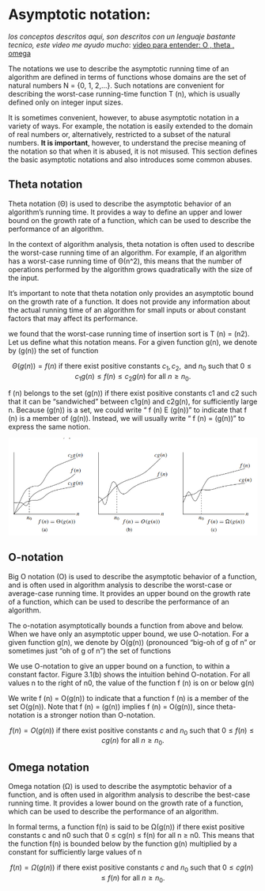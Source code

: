 # Asymptotic notation:

*los conceptos descritos aqui, son descritos con un lenguaje bastante tecnico, este video me ayudo mucho*:
[video para entender: O , theta , omega](https://www.youtube.com/watch?v=A03oI0znAoc)

The notations we use to describe the asymptotic running time of an algorithm
are defined in terms of functions whose domains are the set of natural numbers
N = {0, 1, 2,...}. Such notations are convenient for describing the worst-case
running-time function T (n), which is usually defined only on integer input sizes.


It is sometimes convenient, however, to abuse asymptotic notation in a variety of ways. For example, the notation is easily extended to the domain of real numbers
or, alternatively, restricted to a subset of the natural numbers. **It is important**, however, to understand the precise meaning of the notation so that when it is abused, it
is not misused. This section defines the basic asymptotic notations and also introduces some common abuses.

## Theta notation

Theta notation (Θ) is used to describe the asymptotic behavior of an algorithm’s running time. It provides a way to define an upper and lower bound on the growth rate of a function, which can be used to describe the performance of an algorithm.


In the context of algorithm analysis, theta notation is often used to describe the worst-case running time of an algorithm. For example, if an algorithm has a worst-case running time of Θ(n^2), this means that the number of operations performed by the algorithm grows quadratically with the size of the input.


It’s important to note that theta notation only provides an asymptotic bound on the growth rate of a function. It does not provide any information about the actual running time of an algorithm for small inputs or about constant factors that may affect its performance.




 we found that the worst-case running time of insertion sort is
T (n) = (n2). Let us define what this notation means. For a given function g(n),
we denote by (g(n)) the set of function

$$
\Theta(g(n)) = f(n) \text{ if there exist positive constants } c_1, c_2, \text{ and } n_0 \text{ such that } 0 \leq c_1g(n) \leq f(n) \leq c_2g(n) \text{ for all } n \geq n_0.
$$



f (n) belongs to the set (g(n)) if there exist positive constants c1
and c2 such that it can be “sandwiched” between c1g(n) and c2g(n), for sufficiently large n. Because (g(n)) is a set, we could write “ f (n) E (g(n))”
to indicate that f (n) is a member of (g(n)). Instead, we will usually write
“ f (n) = (g(n))” to express the same notion.



![Some examples of theta notation in algorithms](assets/alogritmos.PNG)


## O-notation


Big O notation (O) is used to describe the asymptotic behavior of a function, and is often used in algorithm analysis to describe the worst-case or average-case running time. It provides an upper bound on the growth rate of a function, which can be used to describe the performance of an algorithm.


The o-notation asymptotically bounds a function from above and below. When
we have only an asymptotic upper bound, we use O-notation. For a given function g(n), we denote by O(g(n)) (pronounced “big-oh of g of n” or sometimes just
“oh of g of n”) the set of functions

We use O-notation to give an upper bound on a function, to within a constant
factor. Figure 3.1(b) shows the intuition behind O-notation. For all values n to the
right of n0, the value of the function f (n) is on or below g(n)

We write f (n) = O(g(n)) to indicate that a function f (n) is a member of
the set O(g(n)). Note that f (n) = (g(n)) implies f (n) = O(g(n)), since theta-
notation is a stronger notion than O-notation.

$$
f(n) = O(g(n)) \text{ if there exist positive constants } c \text{ and } n_0 \text{ such that } 0 \leq f(n) \leq cg(n) \text{ for all } n \geq n_0.
$$


## Omega notation

Omega notation (Ω) is used to describe the asymptotic behavior of a function, and is often used in algorithm analysis to describe the best-case running time. It provides a lower bound on the growth rate of a function, which can be used to describe the performance of an algorithm.

In formal terms, a function f(n) is said to be Ω(g(n)) if there exist positive constants c and n0 such that 0 ≤ cg(n) ≤ f(n) for all n ≥ n0. This means that the function f(n) is bounded below by the function g(n) multiplied by a constant for sufficiently large values of n

$$
f(n) = \Omega(g(n)) \text{ if there exist positive constants } c \text{ and } n_0 \text{ such that } 0 \leq cg(n) \leq f(n) \text{ for all } n \geq n_0.
$$





